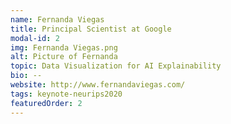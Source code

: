 ```yaml
---
name: Fernanda Viegas
title: Principal Scientist at Google
modal-id: 2
img: Fernanda Viegas.png
alt: Picture of Fernanda
topic: Data Visualization for AI Explainability
bio: --
website: http://www.fernandaviegas.com/
tags: keynote-neurips2020
featuredOrder: 2
---
```

